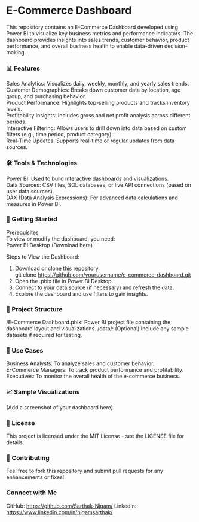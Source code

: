 # E-Commerce Dashboard
This repository contains an E-Commerce Dashboard developed using Power BI to visualize key business metrics and performance indicators. The dashboard provides insights into sales trends, customer behavior, product performance, and overall business health to enable data-driven decision-making.

### 📊 Features
Sales Analytics: Visualizes daily, weekly, monthly, and yearly sales trends.  <br>
Customer Demographics: Breaks down customer data by location, age group, and purchasing behavior.  <br>
Product Performance: Highlights top-selling products and tracks inventory levels.  <br>
Profitability Insights: Includes gross and net profit analysis across different periods.  <br>
Interactive Filtering: Allows users to drill down into data based on custom filters (e.g., time period, product category).  <br>
Real-Time Updates: Supports real-time or regular updates from data sources.

### 🛠️ Tools & Technologies
Power BI: Used to build interactive dashboards and visualizations.  <br>
Data Sources: CSV files, SQL databases, or live API connections (based on user data sources).  <br>
DAX (Data Analysis Expressions): For advanced data calculations and measures in Power BI.  <br>

### 🚀 Getting Started
Prerequisites  <br>
To view or modify the dashboard, you need:  <br>
Power BI Desktop (Download here)  <br>

Steps to View the Dashboard:  <br>
1) Download or clone this repository.  <br>
   git clone https://github.com/yourusername/e-commerce-dashboard.git  <br>
2) Open the .pbix file in Power BI Desktop.  <br>
3) Connect to your data source (if necessary) and refresh the data.  <br>
4) Explore the dashboard and use filters to gain insights.

### 📁 Project Structure
/E-Commerce Dashboard.pbix: Power BI project file containing the dashboard layout and visualizations.
/data/: (Optional) Include any sample datasets if required for testing.

### 🌟 Use Cases
Business Analysts: To analyze sales and customer behavior.  <br>
E-Commerce Managers: To track product performance and profitability.  <br>
Executives: To monitor the overall health of the e-commerce business.  <br>

### 📈 Sample Visualizations
(Add a screenshot of your dashboard here)

### 📝 License
This project is licensed under the MIT License - see the LICENSE file for details.

### 🤝 Contributing
Feel free to fork this repository and submit pull requests for any enhancements or fixes!

### Connect with Me
GitHub: https://github.com/Sarthak-Nigam/
LinkedIn: https://www.linkedin.com/in/nigamsarthak/
